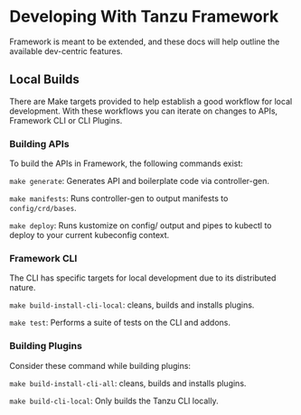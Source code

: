 # Developing With Tanzu Framework

Framework is meant to be extended, and these docs will help outline the available dev-centric features.

## Local Builds

There are Make targets provided to help establish a good workflow for local development.
With these workflows you can iterate on changes to APIs, Framework CLI or CLI Plugins.

### Building APIs

To build the APIs in Framework, the following commands exist:

`make generate`: Generates API and boilerplate code via controller-gen.

`make manifests`: Runs controller-gen to output manifests to `config/crd/bases`.

`make deploy`: Runs kustomize on config/ output and pipes to kubectl to deploy to your current kubeconfig
context.

### Framework CLI

The CLI has specific targets for local development due to its distributed nature.

`make build-install-cli-local`: cleans, builds and installs plugins.

`make test`: Performs a suite of tests on the CLI and addons.

### Building Plugins

Consider these command while building plugins:

`make build-install-cli-all`: cleans, builds and installs plugins.

`make build-cli-local`: Only builds the Tanzu CLI locally.
